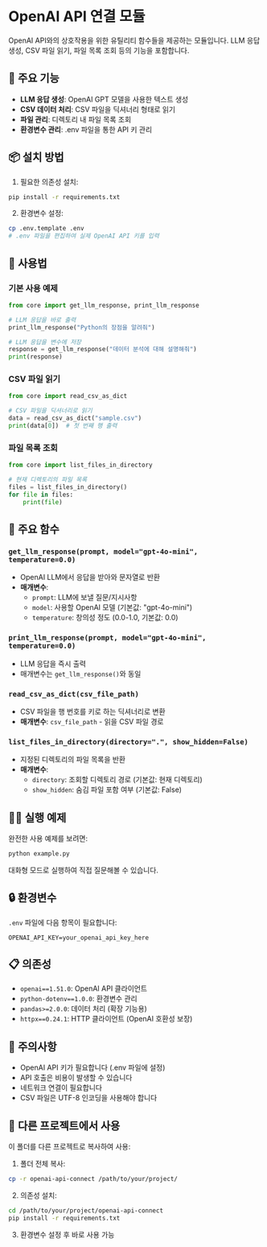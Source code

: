 # OpenAI API 연결 모듈

OpenAI API와의 상호작용을 위한 유틸리티 함수들을 제공하는 모듈입니다. LLM 응답 생성, CSV 파일 읽기, 파일 목록 조회 등의 기능을 포함합니다.

## 🚀 주요 기능

- **LLM 응답 생성**: OpenAI GPT 모델을 사용한 텍스트 생성
- **CSV 데이터 처리**: CSV 파일을 딕셔너리 형태로 읽기
- **파일 관리**: 디렉토리 내 파일 목록 조회
- **환경변수 관리**: .env 파일을 통한 API 키 관리

## 📦 설치 방법

1. 필요한 의존성 설치:
```bash
pip install -r requirements.txt
```

2. 환경변수 설정:
```bash
cp .env.template .env
# .env 파일을 편집하여 실제 OpenAI API 키를 입력
```

## 🔧 사용법

### 기본 사용 예제

```python
from core import get_llm_response, print_llm_response

# LLM 응답을 바로 출력
print_llm_response("Python의 장점을 알려줘")

# LLM 응답을 변수에 저장
response = get_llm_response("데이터 분석에 대해 설명해줘")
print(response)
```

### CSV 파일 읽기

```python
from core import read_csv_as_dict

# CSV 파일을 딕셔너리로 읽기
data = read_csv_as_dict("sample.csv")
print(data[0])  # 첫 번째 행 출력
```

### 파일 목록 조회

```python
from core import list_files_in_directory

# 현재 디렉토리의 파일 목록
files = list_files_in_directory()
for file in files:
    print(file)
```

## 🎯 주요 함수

### `get_llm_response(prompt, model="gpt-4o-mini", temperature=0.0)`
- OpenAI LLM에서 응답을 받아와 문자열로 반환
- **매개변수**:
  - `prompt`: LLM에 보낼 질문/지시사항
  - `model`: 사용할 OpenAI 모델 (기본값: "gpt-4o-mini")
  - `temperature`: 창의성 정도 (0.0-1.0, 기본값: 0.0)

### `print_llm_response(prompt, model="gpt-4o-mini", temperature=0.0)`
- LLM 응답을 즉시 출력
- 매개변수는 `get_llm_response()`와 동일

### `read_csv_as_dict(csv_file_path)`
- CSV 파일을 행 번호를 키로 하는 딕셔너리로 변환
- **매개변수**: `csv_file_path` - 읽을 CSV 파일 경로

### `list_files_in_directory(directory=".", show_hidden=False)`
- 지정된 디렉토리의 파일 목록을 반환
- **매개변수**:
  - `directory`: 조회할 디렉토리 경로 (기본값: 현재 디렉토리)
  - `show_hidden`: 숨김 파일 포함 여부 (기본값: False)

## 🏃‍♂️ 실행 예제

완전한 사용 예제를 보려면:
```bash
python example.py
```

대화형 모드로 실행하여 직접 질문해볼 수 있습니다.

## 🔒 환경변수

`.env` 파일에 다음 항목이 필요합니다:

```
OPENAI_API_KEY=your_openai_api_key_here
```

## 📋 의존성

- `openai==1.51.0`: OpenAI API 클라이언트
- `python-dotenv==1.0.0`: 환경변수 관리
- `pandas>=2.0.0`: 데이터 처리 (확장 기능용)
- `httpx==0.24.1`: HTTP 클라이언트 (OpenAI 호환성 보장)

## 🚨 주의사항

- OpenAI API 키가 필요합니다 (.env 파일에 설정)
- API 호출은 비용이 발생할 수 있습니다
- 네트워크 연결이 필요합니다
- CSV 파일은 UTF-8 인코딩을 사용해야 합니다

## 🔄 다른 프로젝트에서 사용

이 폴더를 다른 프로젝트로 복사하여 사용:

1. 폴더 전체 복사:
```bash
cp -r openai-api-connect /path/to/your/project/
```

2. 의존성 설치:
```bash
cd /path/to/your/project/openai-api-connect
pip install -r requirements.txt
```

3. 환경변수 설정 후 바로 사용 가능 